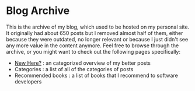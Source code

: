 # Blog Archive

This is the archive of my blog, which used to be hosted on my personal site. It originally had about 650 posts but I removed almost half of them, either because they were outdated, no longer relevant or because I just didn't see any more value in the content anymore. Feel free to browse through the archive, or you might want to check out the following pages specifically:

- [New Here?](/blog/new-here) : an categorized overview of my better posts
- Categories : a list of all of the categories of posts
- Recommended books : a list of books that I recommend to software developers
